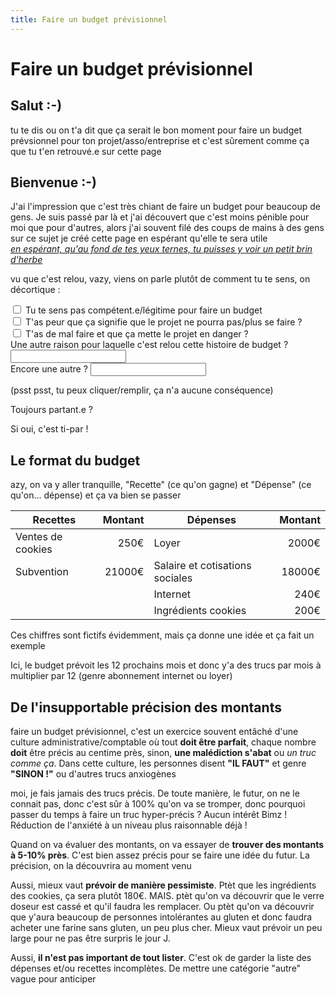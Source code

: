 ```yaml
---
title: Faire un budget prévisionnel
---
```


# Faire un budget prévisionnel

## Salut :-)

tu te dis ou on t'a dit que ça serait le bon moment pour faire un budget prévsionnel pour ton projet/asso/entreprise
et c'est sûrement comme ça que tu t'en retrouvé.e sur cette page


## Bienvenue :-)

J'ai l'impression que c'est très chiant de faire un budget pour beaucoup de gens. Je suis passé par là et j'ai découvert que c'est moins pénible pour moi que pour d'autres, alors j'ai souvent filé des coups de mains à des gens sur ce sujet
je créé cette page en espérant qu'elle te sera utile\
*[en espérant, qu'au fond de tes yeux ternes, tu puisses y voir un petit brin d'herbe](https://www.youtube.com/watch?v=VZmhy69tNVw)*

vu que c'est relou, vazy, viens on parle plutôt de comment tu te sens, on décortique :

<label><input type="checkbox"/> Tu te sens pas compétent.e/légitime pour faire un budget</label><br>
<label><input type="checkbox"/> T'as peur que ça signifie que le projet ne pourra pas/plus se faire ?</label><br>
<label><input type="checkbox"/> T'as de mal faire et que ça mette le projet en danger ?</label><br>
<label>Une autre raison pour laquelle c'est relou cette histoire de budget ? <input type="text"/></label><br>
<label>Encore une autre ? <input type="text"/></label><br>

(psst psst, tu peux cliquer/remplir, ça n'a aucune conséquence)

Toujours partant.e ?

Si oui, c'est ti-par !


## Le format du budget

azy, on va y aller tranquille, "Recette" (ce qu'on gagne) et "Dépense" (ce qu'on... dépense) et ça va bien se passer

<!-- https://www.tablesgenerator.com/markdown_tables -->

| **Recettes**      | Montant | **Dépenses**                    | Montant |
|-------------------|--------:|---------------------------------|--------:|
| Ventes de cookies |    250€ | Loyer                           |   2000€ |
| Subvention        |  21000€ | Salaire et cotisations sociales |  18000€ |
|                   |         | Internet                        |    240€ |
|                   |         | Ingrédients cookies             |    200€ |

Ces chiffres sont fictifs évidemment, mais ça donne une idée et ça fait un exemple

Ici, le budget prévoit les 12 prochains mois et donc y'a des trucs par mois à multiplier par 12 (genre abonnement internet ou loyer)


## De l'insupportable précision des montants

faire un budget prévisionnel, c'est un exercice souvent entâché d'une culture administrative/comptable où tout **doit être parfait**, chaque nombre **doit** être précis au centime près, sinon, **une malédiction s'abat** ou *un truc comme ça*. Dans cette culture, les personnes disent **"IL FAUT"** et genre **"SINON !"** ou d'autres trucs anxiogènes

moi, je fais jamais des trucs précis. De toute manière, le futur, on ne le connait pas, donc c'est sûr à 100% qu'on va se tromper, donc pourquoi passer du temps à faire un truc hyper-précis ? Aucun intérêt
Bimz ! Réduction de l'anxiété à un niveau plus raisonnable déjà !

Quand on va évaluer des montants, on va essayer de **trouver des montants à 5-10% près**. C'est bien assez précis pour se faire une idée du futur. La précision, on la découvrira au moment venu

Aussi, mieux vaut **prévoir de manière pessimiste**. Ptèt que les ingrédients des cookies, ça sera plutôt 180€. MAIS. ptèt qu'on va découvrir que le verre doseur est cassé et qu'il faudra les remplacer. Ou ptèt qu'on va découvrir que y'aura beaucoup de personnes intolérantes au gluten et donc faudra acheter une farine sans gluten, un peu plus cher. Mieux vaut prévoir un peu large pour ne pas être surpris le jour J.

Aussi, **il n'est pas important de tout lister**. C'est ok de garder la liste des dépenses et/ou recettes incomplètes. De mettre une catégorie "autre" vague pour anticiper



